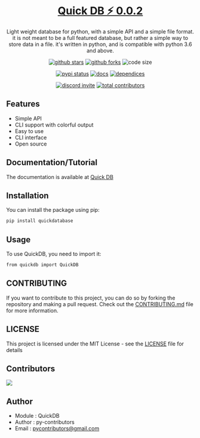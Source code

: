 <h1 align="center"><a href="https://pypi.org/project/quickDatabase/">Quick DB ⚡ 0.0.2</a></h1>

<p align="center">
Light weight database for python, with a simple API and a simple file format.
it is not meant to be a full featured database, but rather a simple way to  store data in a file.
it's written in python, and is compatible with python 3.6 and above.</p>

<p align="center">
<a href="https://github.com/py-contributors/quickdb/stargazers"><img src="https://img.shields.io/github/stars/py-contributors/quickdb?style=for-the-badge" alt="github stars"></a>
<a href="https://github.com/py-contributors/quickdb/network/members"><img src="https://img.shields.io/github/forks/py-contributors/quickdb?style=for-the-badge" alt="github forks"></a>
<img src="https://img.shields.io/github/languages/code-size/py-contributors/quickdb?style=for-the-badge" alt="code size">
  </p>
  <p align="center">
<a href="https://pypi.org/project/quickdb/"><img src="https://img.shields.io/pypi/status/quickdatabase.svg?style=for-the-badge" alt="pypi status"></a>
<a href="https://pypi.org/project/quickdb/"><img src="https://img.shields.io/readthedocs/quickdb?style=for-the-badge" alt="docs"></a>
<a href="https://pypi.org/project/quickdb/"><img src="https://img.shields.io/librariesio/release/pypi/quickdb?style=for-the-badge" alt="dependices"></a>
</p>
<p align="center">
<a href="https://discord.gg/JfbK3bS"><img src="https://img.shields.io/discord/758030555005714512.svg?label=Discord&logo=Discord&colorB=7289da&style=for-the-badge" alt="discord invite"></a>
<a href="https://api.github.com/repos/py-contributors/quickdb/contributors"><img src="https://img.shields.io/github/contributors/py-contributors/quickdb?style=for-the-badge" alt="total contributors"></a>
</p>

## Features

* Simple API
* CLI support with colorful output
* Easy to use 
* CLI interface
* Open source

## Documentation/Tutorial

The documentation is available at [Quick DB](https://quickdb.readthedocs.io/en/latest/)

## Installation

You can install the package using pip:

```bash
pip install quickdatabase
```

## Usage

To use QuickDB, you need to import it:

```bash
from quickdb import QuickDB
```

## CONTRIBUTING

If you want to contribute to this project, you can do so by forking the repository and making a pull request.
Check out the [CONTRIBUTING.md](/CONTRIBUTING.md) file for more information.

## LICENSE

This project is licensed under the MIT License - see the [LICENSE](/LICENSE) file for details

## Contributors

<a href="https://github.com/Py-Contributors/quickdb/graphs/contributors">
  <img src="https://contrib.rocks/image?repo=Py-Contributors/quickdb"/>
</a>

## Author

- Module : QuickDB
- Author  : py-contributors
- Email   : pycontributors@gmail.com
